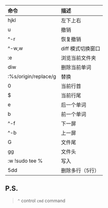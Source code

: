 | 命令                 | 描述              |
|:---------------------|:------------------|
| hjkl                 | 左下上右          |
| u                    | 撤销              |
| ^-r                  | 恢复撤销          |
| ^-w,w                | diff 模式切换窗口 |
| :e                   | 浏览当前文件夹    |
| diw                  | 删除当前单词      |
| :%s/origin/replace/g | 替换              |
| 0                    | 当前行首          |
| $                    | 当前行尾          |
| e                    | 后一个单词        |
| b                    | 前一个单词        |
| ^-f                  | 下一屏            |
| ^-b                  | 上一屏            |
| G                    | 文件尾            |
| gg                   | 文件头            |
| :w !sudo tee %       | 写入              |
| 5dd                  | 删除多行（5行）   |

## P.S.

> `^` control
> `cmd` command
